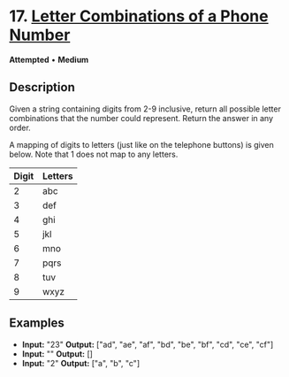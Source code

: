 # 17. [Letter Combinations of a Phone Number](https://leetcode.com/problems/letter-combinations-of-a-phone-number/description/)

**Attempted** • **Medium**

## Description

Given a string containing digits from 2-9 inclusive, return all possible letter combinations that the number could represent. Return the answer in any order.

A mapping of digits to letters (just like on the telephone buttons) is given below. Note that 1 does not map to any letters.

| Digit | Letters |
|---|---|
| 2 | abc |
| 3 | def |
| 4 | ghi |
| 5 | jkl |
| 6 | mno |
| 7 | pqrs |
| 8 | tuv |
| 9 | wxyz |

## Examples

- **Input:** "23"
  **Output:** ["ad", "ae", "af", "bd", "be", "bf", "cd", "ce", "cf"]
- **Input:** ""
  **Output:** []
- **Input:** "2"
  **Output:** ["a", "b", "c"]


